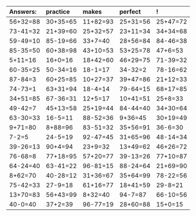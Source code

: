 | Answers: | practice | makes | perfect | ! |
| :--- | :--- | :--- | :--- | :--- |
| 56+32=88 | 30+35=65 | 11+82=93 | 25+31=56 | 25+47=72 | 
| 73-41=32 | 21+39=60 | 25+32=57 | 23+11=34 | 34+34=68 | 
| 59-49=10 | 85-19=66 | 33+7=40 | 28+56=84 | 84-46=38 | 
| 85-35=50 | 60+38=98 | 43+10=53 | 53+25=78 | 47+6=53 | 
| 5+11=16 | 16+0=16 | 18+42=60 | 46+29=75 | 71-39=32 | 
| 60-35=25 | 50-34=16 | 18-1=17 | 34-32=2 | 78-16=62 | 
| 87-84=3 | 60+25=85 | 10+27=37 | 39+47=86 | 21+12=33 | 
| 74-73=1 | 63+31=94 | 18-4=14 | 79-64=15 | 68+17=85 | 
| 34+51=85 | 67-36=31 | 12+5=17 | 10+41=51 | 25+8=33 | 
| 49-42=7 | 45+13=58 | 25+19=44 | 84-44=40 | 34+30=64 | 
| 63-30=33 | 16-5=11 | 88-52=36 | 9+36=45 | 30+19=49 | 
| 9+71=80 | 8+88=96 | 83-51=32 | 35+56=91 | 36-6=30 | 
| 7-2=5 | 24-5=19 | 92-47=45 | 31+65=96 | 48-14=34 | 
| 39-26=13 | 90+4=94 | 23+9=32 | 13+49=62 | 46+26=72 | 
| 76-68=8 | 77+18=95 | 57+20=77 | 39-13=26 | 77+10=87 | 
| 64-24=40 | 63-41=22 | 96-81=15 | 88-24=64 | 21+69=90 | 
| 8+62=70 | 40-28=12 | 31+36=67 | 35+64=99 | 78-22=56 | 
| 75-42=33 | 27-9=18 | 61+16=77 | 18+41=59 | 29-8=21 | 
| 13+70=83 | 56+43=99 | 8+32=40 | 94-7=87 | 66-10=56 | 
| 40-0=40 | 37+2=39 | 96-77=19 | 28+60=88 | 15+0=15 | 
